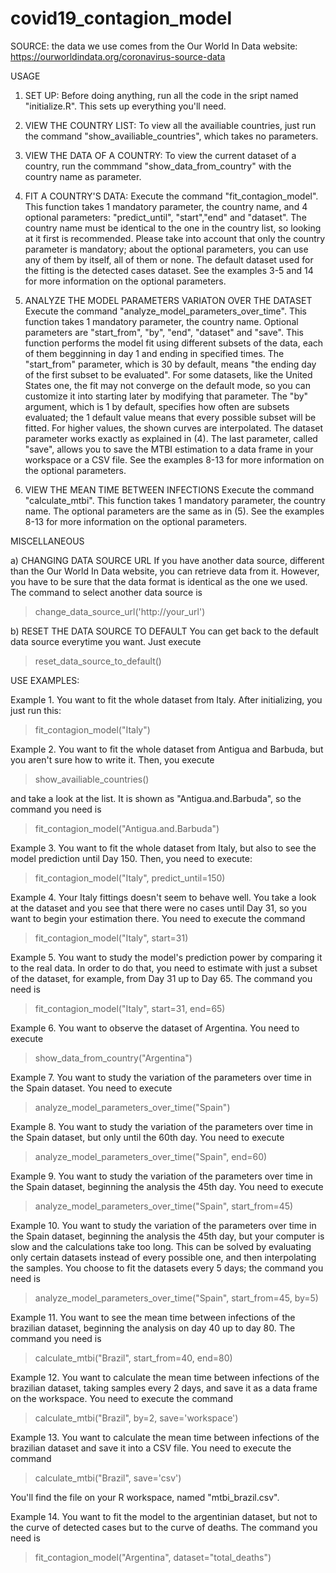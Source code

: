 # covid19_contagion_model

SOURCE: the data we use comes from the Our World In Data website: https://ourworldindata.org/coronavirus-source-data

USAGE

1. SET UP:
Before doing anything, run all the code in the sript named "initialize.R". This sets up everything you'll need.

2. VIEW THE COUNTRY LIST:
To view all the availiable countries, just run the command "show_availiable_countries", which takes no parameters.

3. VIEW THE DATA OF A COUNTRY:
To view the current dataset of a country, run the commmand "show_data_from_country" with the country name as parameter.

4. FIT A COUNTRY'S DATA:
Execute the command "fit_contagion_model". This function takes 1 mandatory parameter, the country name, and 4 optional parameters: "predict_until", "start","end" and "dataset". The country name must be identical to the one in the country list, so looking at it first is recommended. Please take into account that only the country parameter is mandatory; about the optional parameters, you can use any of them by itself, all of them or none. The default dataset used for the fitting is the detected cases dataset. See the examples 3-5 and 14 for more information on the optional parameters. 

5. ANALYZE THE MODEL PARAMETERS VARIATON OVER THE DATASET
Execute the command "analyze_model_parameters_over_time". This function takes 1 mandatory parameter, the country name. Optional parameters are "start_from", "by", "end", "dataset" and "save". This function performs the model fit using different subsets of the data, each of them begginning in day 1 and ending in specified times. The "start_from" parameter, which is 30 by default, means "the ending day of the first subset to be evaluated". For some datasets, like the United States one, the fit may not converge on the default mode, so you can customize it into starting later by modifying that parameter. The "by" argument, which is 1 by default, specifies how often are subsets evaluated; the 1 default value means that every possible subset will be fitted. For higher values, the shown curves are interpolated. The dataset parameter works exactly as explained in (4). The last parameter, called "save", allows you to save the MTBI estimation to a data frame in your workspace or a CSV file. See the examples 8-13 for more information on the optional parameters.

6. VIEW THE MEAN TIME BETWEEN INFECTIONS
Execute the command "calculate_mtbi". This function takes 1 mandatory parameter, the country name. The optional parameters are the same as in (5). See the examples 8-13 for more information on the optional parameters.

MISCELLANEOUS

a) CHANGING DATA SOURCE URL
If you have another data source, different than the Our World In Data website, you can retrieve data from it. However, you have to be sure that the data format is identical as the one we used. The command to select another data source is
>change_data_source_url('http://your_url')

b) RESET THE DATA SOURCE TO DEFAULT
You can get back to the default data source everytime you want. Just execute
>reset_data_source_to_default()



USE EXAMPLES:

Example 1. You want to fit the whole dataset from Italy. After initializing, you just run this:
>fit_contagion_model("Italy")

Example 2. You want to fit the whole dataset from Antigua and Barbuda, but you aren't sure how to write it. Then, you execute
>show_availiable_countries()

and take a look at the list. It is shown as "Antigua.and.Barbuda", so the command you need is
>fit_contagion_model("Antigua.and.Barbuda")

Example 3. You want to fit the whole dataset from Italy, but also to see the model prediction until Day 150. Then, you need to execute:
>fit_contagion_model("Italy", predict_until=150)

Example 4. Your Italy fittings doesn't seem to behave well. You take a look at the dataset and you see that there were no cases until Day 31, so you want to begin your estimation there. You need to execute the command
>fit_contagion_model("Italy", start=31)

Example 5. You want to study the model's prediction power by comparing it to the real data. In order to do that, you need to estimate with just a subset of the dataset, for example, from Day 31 up to Day 65. The command you need is
>fit_contagion_model("Italy", start=31, end=65)

Example 6. You want to observe the dataset of Argentina. You need to execute
>show_data_from_country("Argentina")

Example 7. You want to study the variation of the parameters over time in the Spain dataset. You need to execute
>analyze_model_parameters_over_time("Spain")

Example 8. You want to study the variation of the parameters over time in the Spain dataset, but only until the 60th day. You need to execute
>analyze_model_parameters_over_time("Spain", end=60)

Example 9. You want to study the variation of the parameters over time in the Spain dataset, beginning the analysis the 45th day. You need to execute
>analyze_model_parameters_over_time("Spain", start_from=45)

Example 10. You want to study the variation of the parameters over time in the Spain dataset, beginning the analysis the 45th day, but your computer is slow and the calculations take too long. This can be solved by evaluating only certain datasets instead of every possible one, and then interpolating the samples. You choose to fit the datasets every 5 days; the command you need is 
>analyze_model_parameters_over_time("Spain", start_from=45, by=5)

Example 11. You want to see the mean time between infections of the brazilian dataset, beginning the analysis on day 40 up to day 80. The command you need is
>calculate_mtbi("Brazil", start_from=40, end=80)

Example 12. You want to calculate the mean time between infections of the brazilian dataset, taking samples every 2 days, and save it as a data frame on the workspace. You need to execute the command
>calculate_mtbi("Brazil", by=2, save='workspace')

Example 13. You want to calculate the mean time between infections of the brazilian dataset and save it into a CSV file. You need to execute the command
>calculate_mtbi("Brazil", save='csv')

You'll find the file on your R workspace, named "mtbi_brazil.csv".

Example 14. You want to fit the model to the argentinian dataset, but not to the curve of detected cases but to the curve of deaths. The command you need is
>fit_contagion_model("Argentina", dataset="total_deaths")